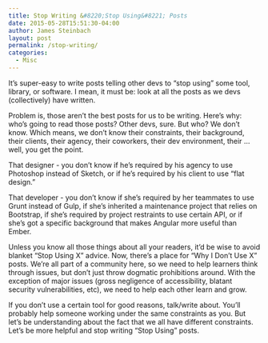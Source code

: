 ```yaml
---
title: Stop Writing &#8220;Stop Using&#8221; Posts
date: 2015-05-28T15:51:30-04:00
author: James Steinbach
layout: post
permalink: /stop-writing/
categories:
  - Misc
---
```


It&#8217;s super-easy to write posts telling other devs to &#8220;stop using&#8221; some tool, library, or software. I mean, it must be: look at all the posts as we devs (collectively) have written. 

Problem is, those aren&#8217;t the best posts for us to be writing. Here&#8217;s why: who&#8217;s going to read those posts? Other devs, sure. But who? We don&#8217;t know. Which means, we don&#8217;t know their constraints, their background, their clients, their agency, their coworkers, their dev environment, their &hellip; well, you get the point. 

That designer - you don&#8217;t know if he&#8217;s required by his agency to use Photoshop instead of Sketch, or if he&#8217;s required by his client to use &#8220;flat design.&#8221;

That developer - you don&#8217;t know if she&#8217;s required by her teammates to use Grunt instead of Gulp, if she&#8217;s inherited a maintenance project that relies on Bootstrap, if she&#8217;s required by project restraints to use certain API, or if she&#8217;s got a specific background that makes Angular more useful than Ember.

Unless you know all those things about all your readers, it&#8217;d be wise to avoid blanket &#8220;Stop Using X&#8221; advice. Now, there&#8217;s a place for &#8220;Why I Don&#8217;t Use X&#8221; posts. We&#8217;re all part of a community here, so we need to help learners think through issues, but don&#8217;t just throw dogmatic prohibitions around. With the exception of major issues (gross negligence of accessibility, blatant security vulnerabilities, etc), we need to help each other learn and grow.

If you don&#8217;t use a certain tool for good reasons, talk/write about. You&#8217;ll probably help someone working under the same constraints as you. But let&#8217;s be understanding about the fact that we all have different constraints. Let&#8217;s be more helpful and stop writing &#8220;Stop Using&#8221; posts.